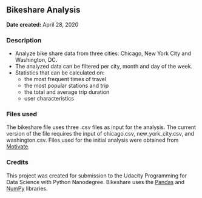 ## Bikeshare Analysis
**Date created:** April 28, 2020

### Description
 - Analyze bike share data from three cities: Chicago, New York City and Washington, DC.
 - The analyzed data can be filtered per city, month and day of the week.
 - Statistics that can be calculated on:
	 - the most frequent times of travel
	 - the most popular stations and trip
	 - the total and average trip duration
	 - user characteristics

### Files used
The bikeshare file uses three .csv files as input for the analysis. The current version of the file requires the input of chicago.csv, new_york_city.csv, and washington.csv. Files used for the initial analysis were obtained from [Motivate](https://www.motivateco.com/).

### Credits
This project was created for submission to the Udacity Programming for Data Science with Python Nanodegree. Bikeshare uses the [Pandas](https://www.google.com/url?sa=t&rct=j&q=&esrc=s&source=web&cd=1&cad=rja&uact=8&ved=2ahUKEwjDmrrfk4vpAhVKNOwKHXHNDLEQFjAAegQIFBAC&url=https://pandas.pydata.org/&usg=AOvVaw3cD5ulu4AnZcNusojIyttY) and [NumPy](https://www.google.com/url?sa=t&rct=j&q=&esrc=s&source=web&cd=1&cad=rja&uact=8&ved=2ahUKEwi80Krqk4vpAhUysKQKHYurAycQFjAAegQIBBAB&url=https://numpy.org/&usg=AOvVaw3L2i9HVc9ZeynETpNrPxO-) libraries.

